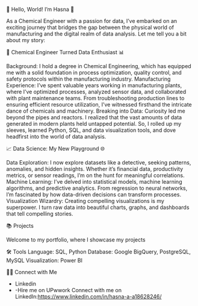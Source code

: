 
👋 Hello, World! I’m Hasna  👋

As a Chemical Engineer with a passion for data, I’ve embarked on an exciting journey that bridges the gap between the physical world of manufacturing and the digital realm of data analysis. Let me tell you a bit about my story:

🧪 Chemical Engineer Turned Data Enthusiast 📊

Background: I hold a degree in Chemical Engineering, which has equipped me with a solid foundation in process optimization, quality control, and safety protocols within the manufacturing industry.
Manufacturing Experience: I’ve spent valuable years working in manufacturing plants, where I’ve optimized processes, analyzed sensor data, and collaborated with plant maintenance teams. From troubleshooting production lines to ensuring efficient resource utilization, I’ve witnessed firsthand the intricate dance of chemicals and machinery.
Breaking into Data: Curiosity led me beyond the pipes and reactors. I realized that the vast amounts of data generated in modern plants held untapped potential. So, I rolled up my sleeves, learned Python, SQL, and data visualization tools, and dove headfirst into the world of data analysis.

📈 Data Science: My New Playground 🌐

Data Exploration: I now explore datasets like a detective, seeking patterns, anomalies, and hidden insights. Whether it’s financial data, productivity metrics, or sensor readings, I’m on the hunt for meaningful correlations.
Machine Learning: I’ve delved into statistical models, machine learning algorithms, and predictive analytics. From regression to neural networks, I’m fascinated by how data-driven decisions can transform processes.
Visualization Wizardry: Creating compelling visualizations is my superpower. I turn raw data into beautiful charts, graphs, and dashboards that tell compelling stories.

📚 Projects

Welcome to my portfolio, where I showcase my projects

🛠️ Tools
Language: SQL, Python
Database: Google BigQuery, PostgreSQL, MySQL
Visualization: Power BI

👋🏻 Connect with Me
- Linkedin
- -Hire me on UPwwork
Connect with me on LinkedIn:https://www.linkedin.com/in/hasna-a-a18628246/
